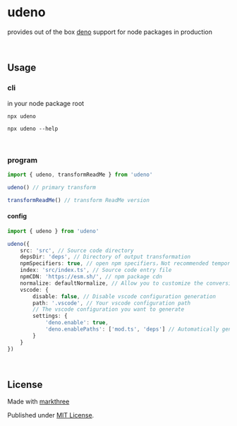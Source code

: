 # udeno

provides out of the box [deno](https://deno.land/x) support for node packages in production

<br />

## Usage

### cli

in your node package root

```shell
npx udeno
```

```shell
npx udeno --help
```

<br />

### program

```ts
import { udeno, transformReadMe } from 'udeno'

udeno() // primary transform

transformReadMe() // transform ReadMe version
```

#### config

```ts
import { udeno } from 'udeno'

udeno({
	src: 'src', // Source code directory
	depsDir: 'deps', // Directory of output transformation
	npmSpecifiers: true, // open npm specifiers，Not recommended temporarily
	index: 'src/index.ts', // Source code entry file
	npmCDN: 'https://esm.sh/', // npm package cdn
	normalize: defaultNormalize, // Allow you to customize the conversion
	vscode: {
		disable: false, // Disable vscode configuration generation
		path: '.vscode', // Your vscode configuration path
		// The vscode configuration you want to generate
		settings: {
			'deno.enable': true,
			'deno.enablePaths': ['mod.ts', 'deps'] // Automatically generated by default, no need to care
		}
	}
})
```

<br />

## License

Made with [markthree](https://github.com/markthree)

Published under [MIT License](./LICENSE).

<br />
